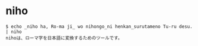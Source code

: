 # niho

```console
$ echo _niho ha, Ro-ma ji_ wo nihongo_ni henkan_surutameno Tu-ru desu. | niho
nihoは、ローマ字を日本語に変換するためのツールです。
```
